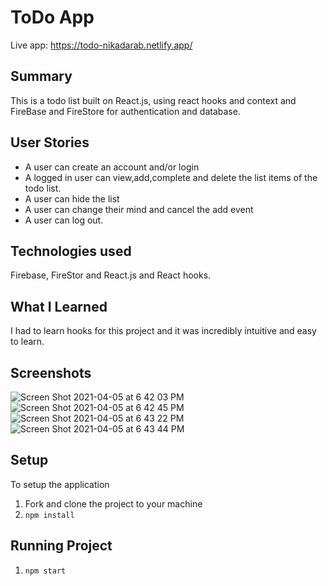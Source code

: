 # ToDo App

Live app: https://todo-nikadarab.netlify.app/

## Summary

This is a todo list built on React.js, using react hooks and context and FireBase and FireStore for authentication and database.

## User Stories

- A user can create an account and/or login
- A logged in user can view,add,complete and delete the list items of the todo list.
- A user can hide the list
- A user can change their mind and cancel the add event
- A user can log out.

## Technologies used

Firebase, FireStor and React.js and React hooks.

## What I Learned

I had to learn hooks for this project and it was incredibly intuitive and easy to learn.

## Screenshots

![Screen Shot 2021-04-05 at 6 42 03 PM](https://user-images.githubusercontent.com/43226446/113639526-f788ab80-963e-11eb-8b62-2fe33157e9b1.png)
![Screen Shot 2021-04-05 at 6 42 45 PM](https://user-images.githubusercontent.com/43226446/113639533-fd7e8c80-963e-11eb-92ca-bb4f2bbadfdd.png)
![Screen Shot 2021-04-05 at 6 43 22 PM](https://user-images.githubusercontent.com/43226446/113639536-ffe0e680-963e-11eb-9de4-557302ec956f.png)
![Screen Shot 2021-04-05 at 6 43 44 PM](https://user-images.githubusercontent.com/43226446/113639544-03746d80-963f-11eb-8653-25d48c91a28e.png)

## Setup

To setup the application

1. Fork and clone the project to your machine
2. `npm install`

## Running Project

1. `npm start`
